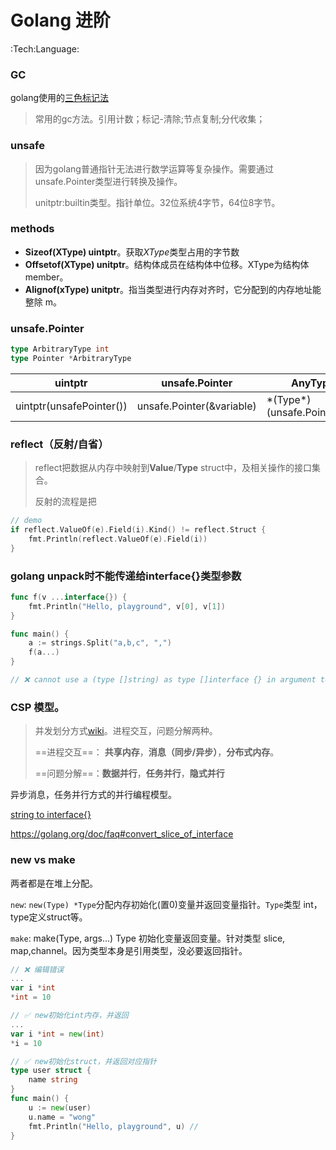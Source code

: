 # Golang 进阶
:Tech:Language:

### GC

golang使用的[三色标记法](http://legendtkl.com/2017/04/28/golang-gc/)

> 常用的gc方法。引用计数；标记-清除;节点复制;分代收集；

### unsafe

> 因为golang普通指针无法进行数学运算等复杂操作。需要通过unsafe.Pointer类型进行转换及操作。
>
> unitptr:builtin类型。指针单位。32位系统4字节，64位8字节。

### methods

- **Sizeof(XType) uintptr**。获取*XType*类型占用的字节数
- **Offsetof(XType) unitptr**。结构体成员在结构体中位移。XType为结构体member。
- **Alignof(xType) unitptr**。指当类型进行内存对齐时，它分配到的内存地址能整除 m。

### unsafe.Pointer

```go
type ArbitraryType int
type Pointer *ArbitraryType 
```

|   uintptr   | unsafe.Pointer    | AnyType |
| ---- | ---- | ---- |
| uintptr(unsafePointer()) | unsafe.Pointer(&variable) |\*(Type\*)(unsafe.Pointer(&i))|

### reflect（反射/自省）

> reflect把数据从内存中映射到**Value**/**Type** struct中，及相关操作的接口集合。
>
> 反射的流程是把

```go
// demo
if reflect.ValueOf(e).Field(i).Kind() != reflect.Struct {
    fmt.Println(reflect.ValueOf(e).Field(i))
}
```

### golang unpack时不能传递给interface{}类型参数

```go
func f(v ...interface{}) {
	fmt.Println("Hello, playground", v[0], v[1])
}

func main() {
	a := strings.Split("a,b,c", ",")
	f(a...)
}

// ❌ cannot use a (type []string) as type []interface {} in argument to f

```

### CSP 模型。

> 并发划分方式[wiki](https://zh.wikipedia.org/wiki/%E5%B9%B6%E8%A1%8C%E7%BC%96%E7%A8%8B%E6%A8%A1%E5%9E%8B)。进程交互，问题分解两种。
>
> ==进程交互==： **共享内存**，**消息（同步/异步）**，**分布式内存**。
>
> ==问题分解==：**数据并行**，**任务并行**，**隐式并行**

异步消息，任务并行方式的并行编程模型。

[string to interface{}](https://stackoverflow.com/questions/27689058/convert-string-to-interface)

https://golang.org/doc/faq#convert_slice_of_interface



### new vs make

两者都是在堆上分配。

`new`: `new(Type) *Type`分配内存初始化(置0)变量并返回变量指针。`Type`类型 int，type定义struct等。

`make`: make(Type, args...) Type  初始化变量返回变量。针对类型 slice, map,channel。因为类型本身是引用类型，没必要返回指针。

````go
// ❌ 编辑错误
...
var i *int
*int = 10 

// ✅ new初始化int内存，并返回
...
var i *int = new(int)
*i = 10 

// ✅ new初始化struct，并返回对应指针
type user struct {
	name string
}
func main() {
	u := new(user)
	u.name = "wong"
	fmt.Println("Hello, playground", u) // 
}

````

